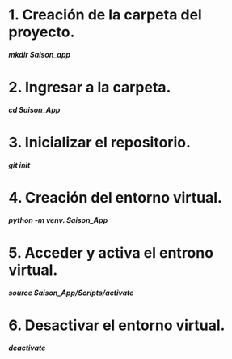 # 1. Creación de la carpeta del proyecto.
***mkdir Saison_app***

# 2. Ingresar a la carpeta.
***cd Saison_App***

# 3. Inicializar el repositorio.
***git init***

# 4. Creación del entorno virtual.
***python -m venv. Saison_App***

# 5. Acceder y activa el entrono virtual.
***source Saison_App/Scripts/activate***

# 6. Desactivar el entorno virtual.
***deactivate***
